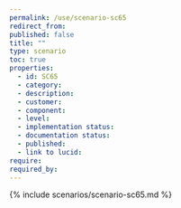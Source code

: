 ```yaml
---
permalink: /use/scenario-sc65
redirect_from: 
published: false
title: ""
type: scenario
toc: true
properties:
  - id: SC65
  - category:
  - description:
  - customer:
  - component:
  - level:
  - implementation status:
  - documentation status:
  - published:
  - link to lucid:
require:
required_by:
---
```


{% include scenarios/scenario-sc65.md %}
